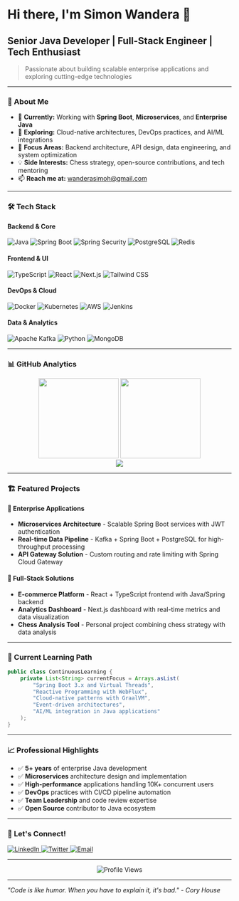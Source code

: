 # Hi there, I'm Simon Wandera 👋

## Senior Java Developer | Full-Stack Engineer | Tech Enthusiast

> Passionate about building scalable enterprise applications and exploring cutting-edge technologies

---

### 🚀 About Me

- 💼 **Currently:** Working with **Spring Boot**, **Microservices**, and **Enterprise Java**
- 🔭 **Exploring:** Cloud-native architectures, DevOps practices, and AI/ML integrations
- 🎯 **Focus Areas:** Backend architecture, API design, data engineering, and system optimization
- 💡 **Side Interests:** Chess strategy, open-source contributions, and tech mentoring
- 📫 **Reach me at:** [wanderasimoh@gmail.com](mailto:wanderasimoh@gmail.com)

---

### 🛠️ Tech Stack

#### **Backend & Core**
![Java](https://img.shields.io/badge/Java-007396?style=for-the-badge&logo=java&logoColor=white)
![Spring Boot](https://img.shields.io/badge/Spring_Boot-6DB33F?style=for-the-badge&logo=spring-boot&logoColor=white)
![Spring Security](https://img.shields.io/badge/Spring_Security-6DB33F?style=for-the-badge&logo=spring-security&logoColor=white)
![PostgreSQL](https://img.shields.io/badge/PostgreSQL-316192?style=for-the-badge&logo=postgresql&logoColor=white)
![Redis](https://img.shields.io/badge/Redis-DC382D?style=for-the-badge&logo=redis&logoColor=white)

#### **Frontend & UI**
![TypeScript](https://img.shields.io/badge/TypeScript-007ACC?style=for-the-badge&logo=typescript&logoColor=white)
![React](https://img.shields.io/badge/React-20232A?style=for-the-badge&logo=react&logoColor=61DAFB)
![Next.js](https://img.shields.io/badge/Next.js-000000?style=for-the-badge&logo=nextdotjs&logoColor=white)
![Tailwind CSS](https://img.shields.io/badge/Tailwind_CSS-38B2AC?style=for-the-badge&logo=tailwind-css&logoColor=white)

#### **DevOps & Cloud**
![Docker](https://img.shields.io/badge/Docker-2CA5E0?style=for-the-badge&logo=docker&logoColor=white)
![Kubernetes](https://img.shields.io/badge/Kubernetes-326ce5?style=for-the-badge&logo=kubernetes&logoColor=white)
![AWS](https://img.shields.io/badge/AWS-FF9900?style=for-the-badge&logo=amazonaws&logoColor=white)
![Jenkins](https://img.shields.io/badge/Jenkins-D24939?style=for-the-badge&logo=jenkins&logoColor=white)

#### **Data & Analytics**
![Apache Kafka](https://img.shields.io/badge/Apache_Kafka-231F20?style=for-the-badge&logo=apache-kafka&logoColor=white)
![Python](https://img.shields.io/badge/Python-FFD43B?style=for-the-badge&logo=python&logoColor=blue)
![MongoDB](https://img.shields.io/badge/MongoDB-4EA94B?style=for-the-badge&logo=mongodb&logoColor=white)

---

### 📊 GitHub Analytics

<div align="center">
  <img height="180em" src="https://github-readme-stats.vercel.app/api?username=simonwandera&show_icons=true&theme=github_dark&include_all_commits=true&count_private=true"/>
  <img height="180em" src="https://github-readme-stats.vercel.app/api/top-langs/?username=simonwandera&layout=compact&langs_count=8&theme=github_dark"/>
</div>

<div align="center">
  <img src="https://github-readme-streak-stats.herokuapp.com/?user=simonwandera&theme=github-dark-blue&hide_border=true"/>
</div>

---

### 🏗️ Featured Projects

#### 🎯 Enterprise Applications
- **Microservices Architecture** - Scalable Spring Boot services with JWT authentication
- **Real-time Data Pipeline** - Kafka + Spring Boot + PostgreSQL for high-throughput processing
- **API Gateway Solution** - Custom routing and rate limiting with Spring Cloud Gateway

#### 🚀 Full-Stack Solutions
- **E-commerce Platform** - React + TypeScript frontend with Java/Spring backend
- **Analytics Dashboard** - Next.js dashboard with real-time metrics and data visualization
- **Chess Analysis Tool** - Personal project combining chess strategy with data analysis

---

### 🌱 Current Learning Path

```java
public class ContinuousLearning {
    private List<String> currentFocus = Arrays.asList(
        "Spring Boot 3.x and Virtual Threads",
        "Reactive Programming with WebFlux",
        "Cloud-native patterns with GraalVM",
        "Event-driven architectures",
        "AI/ML integration in Java applications"
    );
}
```

---

### 📈 Professional Highlights

- ✅ **5+ years** of enterprise Java development
- ✅ **Microservices** architecture design and implementation
- ✅ **High-performance** applications handling 10K+ concurrent users
- ✅ **DevOps** practices with CI/CD pipeline automation
- ✅ **Team Leadership** and code review expertise
- ✅ **Open Source** contributor to Java ecosystem

---

### 🤝 Let's Connect!

<div align="left">
  <a href="https://linkedin.com/in/simon-wandera-b27b22215" target="_blank">
    <img src="https://img.shields.io/badge/LinkedIn-0077B5?style=for-the-badge&logo=linkedin&logoColor=white" alt="LinkedIn"/>
  </a>
  <a href="https://twitter.com/simonmuruka" target="_blank">
    <img src="https://img.shields.io/badge/Twitter-1DA1F2?style=for-the-badge&logo=twitter&logoColor=white" alt="Twitter"/>
  </a>
  <a href="mailto:wanderasimoh@gmail.com">
    <img src="https://img.shields.io/badge/Email-D14836?style=for-the-badge&logo=gmail&logoColor=white" alt="Email"/>
  </a>
</div>

---

<div align="center">
  <img src="https://komarev.com/ghpvc/?username=simonwandera&label=Profile%20Views&color=0e75b6&style=for-the-badge" alt="Profile Views" />
</div>

---

*"Code is like humor. When you have to explain it, it's bad." - Cory House*
